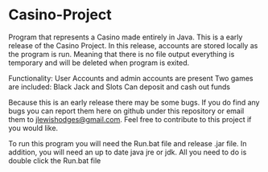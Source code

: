# Casino-Project
Program that represents a Casino made entirely in Java.
This is a early release of the Casino Project. In this release, accounts are stored locally as the program is run. 
Meaning that there is no file output everything is temporary and will be deleted when program is exited.

Functionality:
User Accounts and admin accounts are present
Two games are included: Black Jack and Slots
Can deposit and cash out funds

Because this is an early release there may be some bugs. If you do find any bugs you can report them here on github under 
this repository or email them to jlewishodges@gmail.com. Feel free to contribute to this project if you would like.

To run this program you will need the Run.bat file and release .jar file. In addition, you will need an up to date java jre or jdk. All you need to do is double click the Run.bat file
